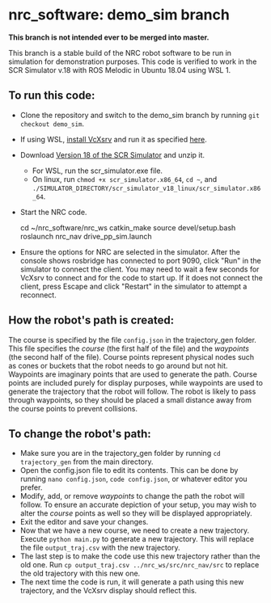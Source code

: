 # nrc_software: demo_sim branch

**This branch is not intended ever to be merged into master.**

This branch is a stable build of the NRC robot software to be run in simulation for demonstration purposes.
This code is verified to work in the SCR Simulator v.18 with ROS Melodic in Ubuntu 18.04 using WSL 1.

## To run this code:
 - Clone the repository and switch to the demo_sim branch by running `git checkout demo_sim`.
 - If using WSL, [install VcXsrv](https://sourceforge.net/projects/vcxsrv/) and run it as specified [here](https://janbernloehr.de/2017/06/10/ros-windows#install-vcxsrv).
 - Download [Version 18 of the SCR Simulator](https://github.com/SoonerRobotics/scr_simulator/releases/tag/v18) and unzip it.
    - For WSL, run the scr_simulator.exe file.
    - On linux, run `chmod +x scr_simulator.x86_64`, `cd ~`, and `./SIMULATOR_DIRECTORY/scr_simulator_v18_linux/scr_simulator.x86_64`.
 - Start the NRC code.
    
    cd ~/nrc_software/nrc_ws
    catkin_make
    source devel/setup.bash
    roslaunch nrc_nav drive_pp_sim.launch

 - Ensure the options for NRC are selected in the simulator. After the console shows rosbridge has connected to port 9090, click "Run" in the simulator to connect the client. You may need to wait a few seconds for VcXsrv to connect and for the code to start up. If it does not connect the client, press Escape and click "Restart" in the simulator to attempt a reconnect.

## How the robot's path is created:

The course is specified by the file `config.json` in the trajectory_gen folder. This file specifies the _course_ (the first half of the file) and the _waypoints_ (the second half of the file). Course points represent physical nodes such as cones or buckets that the robot needs to go around but not hit. Waypoints are imaginary points that are used to generate the path. Course points are included purely for display purposes, while waypoints are used to generate the trajectory that the robot will follow. The robot is likely to pass through waypoints, so they should be placed a small distance away from the course points to prevent collisions.

## To change the robot's path:
 - Make sure you are in the trajectory_gen folder by running `cd trajectory_gen` from the main directory.
 - Open the config.json file to edit its contents. This can be done by running `nano config.json`, `code config.json`, or whatever editor you prefer. 
 - Modify, add, or remove _waypoints_ to change the path the robot will follow. To ensure an accurate depiction of your setup, you may wish to alter the _course_ points as well so they will be displayed appropriately.
 - Exit the editor and save your changes. 
 - Now that we have a new course, we need to create a new trajectory. Execute `python main.py` to generate a new trajectory. This will replace the file `output_traj.csv` with the new trajectory.
 - The last step is to make the code use this new trajectory rather than the old one. Run `cp output_traj.csv ../nrc_ws/src/nrc_nav/src` to replace the old trajectory with this new one.
 - The next time the code is run, it will generate a path using this new trajectory, and the VcXsrv display should reflect this.
 
